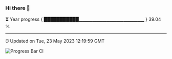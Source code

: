 ### Hi there 👋

⏳ Year progress { ███████████▁▁▁▁▁▁▁▁▁▁▁▁▁▁▁▁▁▁▁ } 39.04 %

---

⏰ Updated on Tue, 23 May 2023 12:19:59 GMT

![Progress Bar CI](https://github.com/liununu/liununu/workflows/Progress%20Bar%20CI/badge.svg)
